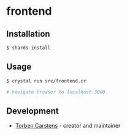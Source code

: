 # frontend

## Installation

```bash
$ shards install
```

## Usage

```bash
$ crystal run src/frontend.cr

# navigate browser to localhost:3000
```

## Development

- [Torben Carstens](https://github.com/your-github-user) - creator and maintainer
